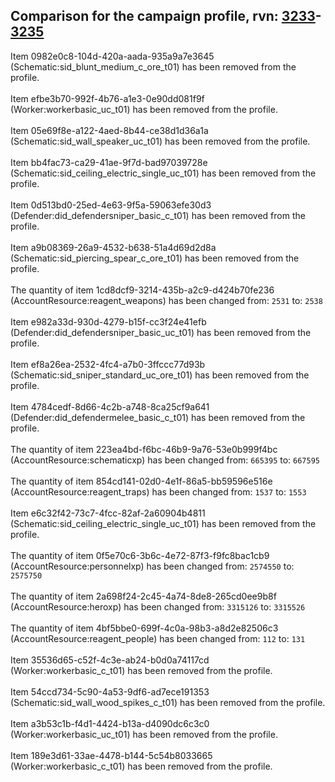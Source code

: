 ## Comparison for the campaign profile, rvn: [3233](https://github.com/PRO100KatYT/FortniteProfileRevisions/tree/main/profiles/campaign/3233%20campaign.json)-[3235](https://github.com/PRO100KatYT/FortniteProfileRevisions/tree/main/profiles/campaign/3235%20campaign.json)

Item 0982e0c8-104d-420a-aada-935a9a7e3645 (Schematic:sid_blunt_medium_c_ore_t01) has been removed from the profile.
<br><br>
Item efbe3b70-992f-4b76-a1e3-0e90dd081f9f (Worker:workerbasic_uc_t01) has been removed from the profile.
<br><br>
Item 05e69f8e-a122-4aed-8b44-ce38d1d36a1a (Schematic:sid_wall_speaker_uc_t01) has been removed from the profile.
<br><br>
Item bb4fac73-ca29-41ae-9f7d-bad97039728e (Schematic:sid_ceiling_electric_single_uc_t01) has been removed from the profile.
<br><br>
Item 0d513bd0-25ed-4e63-9f5a-59063efe30d3 (Defender:did_defendersniper_basic_c_t01) has been removed from the profile.
<br><br>
Item a9b08369-26a9-4532-b638-51a4d69d2d8a (Schematic:sid_piercing_spear_c_ore_t01) has been removed from the profile.
<br><br>
The quantity of item 1cd8dcf9-3214-435b-a2c9-d424b70fe236 (AccountResource:reagent_weapons) has been changed from: `2531` to: `2538`
<br><br>
Item e982a33d-930d-4279-b15f-cc3f24e41efb (Defender:did_defendersniper_basic_uc_t01) has been removed from the profile.
<br><br>
Item ef8a26ea-2532-4fc4-a7b0-3ffccc77d93b (Schematic:sid_sniper_standard_uc_ore_t01) has been removed from the profile.
<br><br>
Item 4784cedf-8d66-4c2b-a748-8ca25cf9a641 (Defender:did_defendermelee_basic_c_t01) has been removed from the profile.
<br><br>
The quantity of item 223ea4bd-f6bc-46b9-9a76-53e0b999f4bc (AccountResource:schematicxp) has been changed from: `665395` to: `667595`
<br><br>
The quantity of item 854cd141-02d0-4e1f-86a5-bb59596e516e (AccountResource:reagent_traps) has been changed from: `1537` to: `1553`
<br><br>
Item e6c32f42-73c7-4fcc-82af-2a60904b4811 (Schematic:sid_ceiling_electric_single_uc_t01) has been removed from the profile.
<br><br>
The quantity of item 0f5e70c6-3b6c-4e72-87f3-f9fc8bac1cb9 (AccountResource:personnelxp) has been changed from: `2574550` to: `2575750`
<br><br>
The quantity of item 2a698f24-2c45-4a74-8de8-265cd0ee9b8f (AccountResource:heroxp) has been changed from: `3315126` to: `3315526`
<br><br>
The quantity of item 4bf5bbe0-699f-4c0a-98b3-a8d2e82506c3 (AccountResource:reagent_people) has been changed from: `112` to: `131`
<br><br>
Item 35536d65-c52f-4c3e-ab24-b0d0a74117cd (Worker:workerbasic_c_t01) has been removed from the profile.
<br><br>
Item 54ccd734-5c90-4a53-9df6-ad7ece191353 (Schematic:sid_wall_wood_spikes_c_t01) has been removed from the profile.
<br><br>
Item a3b53c1b-f4d1-4424-b13a-d4090dc6c3c0 (Worker:workerbasic_uc_t01) has been removed from the profile.
<br><br>
Item 189e3d61-33ae-4478-b144-5c54b8033665 (Worker:workerbasic_c_t01) has been removed from the profile.
<br><br>

